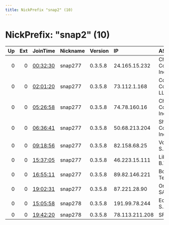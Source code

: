 ```yaml
---
title: NickPrefix "snap2" (10)
---
```


# NickPrefix: "snap2" (10)

|   Up |   Ext | JoinTime                                                                                            | Nickname   | Version   | IP             | AS                                | CC   |   ORp |   Dirp | OS    | Contact   |   eFamMembers |
|-----:|------:|:----------------------------------------------------------------------------------------------------|:-----------|:----------|:---------------|:----------------------------------|:-----|------:|-------:|:------|:----------|--------------:|
|    0 |     0 | [00:32:30](https://metrics.torproject.org/rs.html#details/DC064768F2DD703227C449EAB863E043914A3A16) | snap277    | 0.3.5.8   | 24.165.15.232  | Charter Communications Inc        | us   | 44889 |      0 | Linux | None      |             1 |
|    0 |     0 | [02:01:20](https://metrics.torproject.org/rs.html#details/E5CD500B0EC163616F5569583968915A4A34337F) | snap277    | 0.3.5.8   | 73.112.1.168   | Comcast Cable Communications, LLC | us   | 41531 |      0 | Linux | None      |             1 |
|    0 |     0 | [05:26:58](https://metrics.torproject.org/rs.html#details/95770FAEF5A6B9BEAA54EBE16CAC964DA02A4A65) | snap277    | 0.3.5.8   | 74.78.160.16   | Charter Communications Inc        | us   | 36275 |      0 | Linux | None      |             1 |
|    0 |     0 | [06:36:41](https://metrics.torproject.org/rs.html#details/6AE8DE66216DA7AA9D012BF281906C697BA1149F) | snap277    | 0.3.5.8   | 50.68.213.204  | Shaw Communications Inc.          | ca   | 45133 |      0 | Linux | None      |             1 |
|    0 |     0 | [09:18:56](https://metrics.torproject.org/rs.html#details/CB605BBE164D2F114044381F2737B7B7760FE059) | snap277    | 0.3.5.8   | 82.158.68.25   | Vodafone Ono, S.A.                | es   | 42189 |      0 | Linux | None      |             1 |
|    0 |     0 | [15:37:05](https://metrics.torproject.org/rs.html#details/5D777250C350B16B80172BA9B58AEB8A3423EABD) | snap277    | 0.3.5.8   | 46.223.15.111  | Liberty Global B.V.               | de   | 43609 |      0 | Linux | None      |             1 |
|    0 |     0 | [16:55:11](https://metrics.torproject.org/rs.html#details/5232DDAC7C417FAC73ECB9C833420446CDE077A5) | snap277    | 0.3.5.8   | 89.82.146.221  | Bouygues Telecom SA               | fr   | 43271 |      0 | Linux | None      |             1 |
|    0 |     0 | [19:02:31](https://metrics.torproject.org/rs.html#details/E745AFCA466E563B9FB123DCDA8DD1CAD5D8A386) | snap277    | 0.3.5.8   | 87.221.28.90   | Orange Espagne SA                 | es   | 34215 |      0 | Linux | None      |             1 |
|    0 |     0 | [15:05:58](https://metrics.torproject.org/rs.html#details/BD52B70415420D3E88B1F80E84DA796AF283DE7D) | snap278    | 0.3.5.8   | 191.99.78.244  | Ecuadortelecom S.A.               | ec   | 35871 |      0 | Linux | None      |             1 |
|    0 |     0 | [19:42:20](https://metrics.torproject.org/rs.html#details/BFF18A2BE0814040B8305DD0E340F9E0A8964035) | snap278    | 0.3.5.8   | 78.113.211.208 | SFR SA                            | fr   | 33575 |      0 | Linux | None      |             1 |
